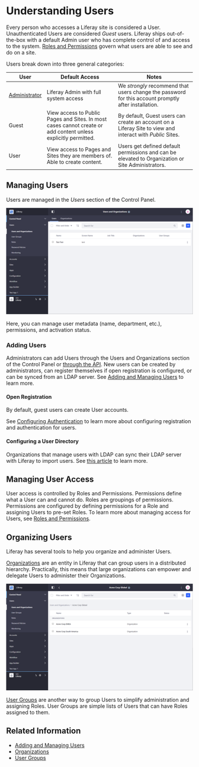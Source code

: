 # Understanding Users

Every person who accesses a Liferay site is considered a User. Unauthenticated Users are considered *Guest* users. Liferay ships out-of-the-box with a default Admin user who has complete control of and access to the system. [Roles and Permissions](../roles-and-permissions/README.md) govern what users are able to see and do on a site.

Users break down into three general categories:

| User | Default Access | Notes |
| --- | --- | --- |
| [Administrator](../../getting-started/introduction-to-the-admin-account.md) | Liferay Admin with full system access | We *strongly* recommend that users change the password for this account promptly after installation. |
| Guest | View access to Public Pages and Sites. In most cases cannot create or add content unless explicitly permitted. | By default, Guest users can create an account on a Liferay Site to view and interact with *Public* Sites. |
| User | View access to Pages and Sites they are members of. Able to create content. | Users get defined default permissions and can be elevated to Organization or Site Administrators. |

## Managing Users

Users are managed in the *Users* section of the Control Panel.

![Managing Users in the Users and Organizations section of the Control Panel.](./understanding-users/images/01.png)

Here, you can manage user metadata (name, department, etc.), permissions, and activation status.

### Adding Users

Administrators can add Users through the Users and Organizations section of the Control Panel or [through the API](../developer-guide/user-account-api-basics.md). New users can be created by administrators, can register themselves if open registration is configured, or can be synced from an LDAP server. See [Adding and Managing Users](./adding-and-managing-users.md) to learn more.

#### Open Registration

By default, guest users can create User accounts.

See [Configuring Authentication](../../installation-and-upgrades/securing-liferay/authentication-basics.md) to learn more about configuring registration and authentication for users.

#### Configuring a User Directory

Organizations that manage users with LDAP can sync their LDAP server with Liferay to import users. See [this article](../connecting-to-a-user-directory/connecting-to-an-ldap-directory.md) to learn more.

<!-- #### Other Methods

Are there other methods of adding users? -->

## Managing User Access

User access is controlled by Roles and Permissions. Permissions define what a User can and cannot do. Roles are groupings of permissions. Permissions are configured by defining permissions for a Role and assigning Users to pre-set Roles. To learn more about managing access for Users, see [Roles and Permissions](../roles-and-permissions/README.md).

## Organizing Users

Liferay has several tools to help you organize and administer Users.

[Organizations](../organizations/understanding-organizations.md) are an entity in Liferay that can group users in a distributed hierarchy. Practically, this means that large organizations can empower and delegate Users to administer their Organizations.

![An example of how an organizational hierarchy can be created in Liferay.](./understanding-users/images/02.png)

[User Groups](../user-groups/creating-and-managing-user-groups.md) are another way to group Users to simplify administration and assigning Roles. User Groups are simple lists of Users that can have Roles assigned to them.

## Related Information

* [Adding and Managing Users](./adding-and-managing-users.md)
* [Organizations](../organizations/understanding-organizations.md)
* [User Groups](../user-groups/creating-and-managing-user-groups.md)
